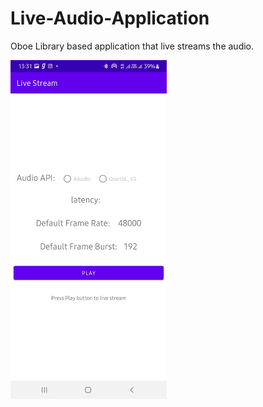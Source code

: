 # Live-Audio-Application
Oboe Library based application that live streams the audio.

<img src="https://github.com/saranshg20/Live-Audio-Application/blob/main/screenshot_layout.jpeg" width="250" > 

